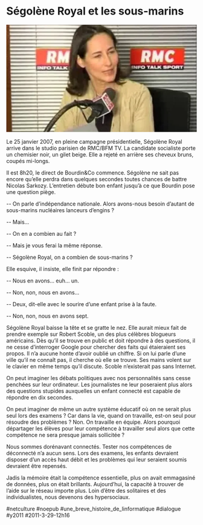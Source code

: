 # Ségolène Royal et les sous-marins

![](_i/combien-sous-marins-nucleaires_5bhw_1f2pdw1.webp)

Le 25 janvier 2007, en pleine campagne présidentielle, Ségolène Royal arrive dans le studio parisien de RMC/BFM TV. La candidate socialiste porte un chemisier noir, un gilet beige. Elle a rejeté en arrière ses cheveux bruns, coupés mi-longs.

Il est 8h20, le direct de Bourdin&Co commence. Ségolène ne sait pas encore qu’elle perdra dans quelques secondes toutes chances de battre Nicolas Sarkozy. L’entretien débute bon enfant jusqu’à ce que Bourdin pose une question piège.

-- On parle d’indépendance nationale. Alors avons-nous besoin d’autant de sous-marins nucléaires lanceurs d’engins ?

-- Mais…

-- On en a combien au fait ?

-- Mais je vous ferai la même réponse.

-- Ségolène Royal, on a combien de sous-marins ?

Elle esquive, il insiste, elle finit par répondre :

-- Nous en avons… euh… un.

-- Non, non, nous en avons…

-- Deux, dit-elle avec le sourire d’une enfant prise à la faute.

-- Non, non, nous en avons sept.

Ségolène Royal baisse la tête et se gratte le nez. Elle aurait mieux fait de prendre exemple sur Robert Scoble, un des plus célèbres blogueurs américains. Dès qu’il se trouve en public et doit répondre à des questions, il ne cesse d’interroger Google pour chercher des faits qui étaieraient ses propos. Il n’a aucune honte d’avoir oublié un chiffre. Si on lui parle d’une ville qu’il ne connaît pas, il cherche où elle se trouve. Ses mains volent sur le clavier en même temps qu’il discute. Scoble n’existerait pas sans Internet.

On peut imaginer les débats politiques avec nos personnalités sans cesse penchées sur leur ordinateur. Les journalistes ne leur poseraient plus alors des questions stupides auxquelles un enfant connecté est capable de répondre en dix secondes.

On peut imaginer de même un autre système éducatif où on ne serait plus seul lors des examens ? Car dans la vie, quand on travaille, est-on seul pour résoudre des problèmes ? Non. On travaille en équipe. Alors pourquoi départager les élèves pour leur compétence à travailler seul alors que cette compétence ne sera presque jamais sollicitée ?

Nous sommes dorénavant connectés. Tester nos compétences de déconnecté n’a aucun sens. Lors des examens, les enfants devraient disposer d’un accès haut débit et les problèmes qui leur seraient soumis devraient être repensés.

Jadis la mémoire était la compétence essentielle, plus on avait emmagasiné de données, plus on était brillants. Aujourd’hui, la capacité à trouver de l’aide sur le réseau importe plus. Loin d’être des solitaires et des individualistes, nous devenons des hypersociaux.

#netculture #noepub #une_breve_histoire_de_linformatique #dialogue #y2011 #2011-3-29-12h16
